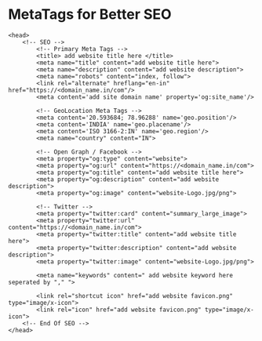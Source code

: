 # MetaTags for Better SEO

    <head>
        <!-- SEO -->
            <!-- Primary Meta Tags -->
            <title> add website title here </title>
            <meta name="title" content="add website title here">
            <meta name="description" content="add website description">
            <meta name="robots" content="index, follow">
            <link rel="alternate" hreflang="en-in" href="https://<domain_name.in/com"/>
            <meta content='add site domain name' property='og:site_name'/>
    
            <!-- GeoLocation Meta Tags -->
            <meta content='20.593684; 78.96288' name='geo.position'/>
            <meta content='INDIA' name='geo.placename'/>
            <meta content='ISO 3166-2:IN' name='geo.region'/>
            <meta name="country" content="IN">
    
            <!-- Open Graph / Facebook -->
            <meta property="og:type" content="website">
            <meta property="og:url" content="https://<domain_name.in/com">
            <meta property="og:title" content="add website title here">
            <meta property="og:description" content="add website description">
            <meta property="og:image" content="website-Logo.jpg/png">
    
            <!-- Twitter -->
            <meta property="twitter:card" content="summary_large_image">
            <meta property="twitter:url" content="https://<domain_name.in/com">
            <meta property="twitter:title" content="add website title here">
            <meta property="twitter:description" content="add website description">
            <meta property="twitter:image" content="website-Logo.jpg/png">
    
            <meta name="keywords" content=" add website keyword here seperated by "," ">

            <link rel="shortcut icon" href="add website favicon.png" type="image/x-icon">
            <link rel="icon" href="add website favicon.png" type="image/x-icon">
        <!-- End Of SEO -->
    </head>
